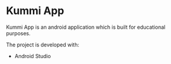 # Kummi App

Kummi App is an android application which is built for educational purposes.<br>

The project is developed with:
  - Android Studio
